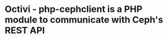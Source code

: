 Octivi - php-cephclient is a PHP module to communicate with Ceph's REST API
======================================